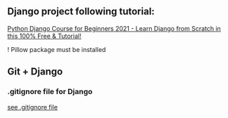 ## Django project following tutorial:

[Python Django Course for Beginners 2021 - Learn Django from Scratch in this 100% Free & Tutorial!](https://youtu.be/t7DrJqcUviA)

! Pillow package must be installed

## Git + Django
### .gitignore file for Django
[see .gitignore file](https://djangowaves.com/tips-tricks/gitignore-for-a-django-project/)
